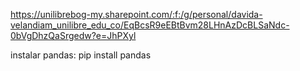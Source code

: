 https://unilibrebog-my.sharepoint.com/:f:/g/personal/davida-velandiam_unilibre_edu_co/EqBcsR9eEBtBvm28LHnAzDcBLSaNdc-0bVgDhzQaSrgedw?e=JhPXyl

instalar pandas: pip install pandas
